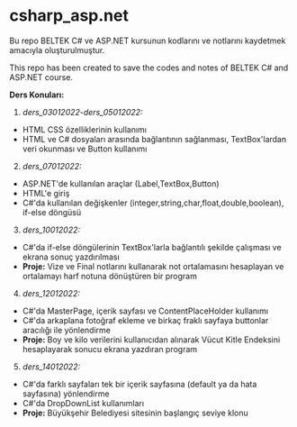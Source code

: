 # csharp_asp.net
Bu repo BELTEK C# ve ASP.NET kursunun kodlarını ve notlarını kaydetmek amacıyla oluşturulmuştur. 

This repo has been created to save the codes and notes of BELTEK C# and ASP.NET course. 

**Ders Konuları:**

1. *ders_03012022-ders_05012022:* 

+ HTML CSS özelliklerinin kullanımı
+ HTML ve C# dosyaları arasında bağlantının sağlanması, TextBox'lardan veri okunması ve Button kullanımı

2. *ders_07012022:* 

+ ASP.NET'de kullanılan araçlar (Label,TextBox,Button)
+ HTML'e giriş
+ C#'da kullanılan değişkenler (integer,string,char,float,double,boolean), if-else döngüsü

3. *ders_10012022:* 

+ C#'da if-else döngülerinin TextBox'larla bağlantılı şekilde çalışması ve ekrana sonuç yazdırılması
+ **Proje:** Vize ve Final notlarını kullanarak not ortalamasını hesaplayan ve ortalamayı harf notuna dönüştüren bir program

4. *ders_12012022:* 

+ C#'da MasterPage, içerik sayfası ve ContentPlaceHolder kullanımı
+ C#'da arkaplana fotoğraf ekleme ve birkaç fraklı sayfaya buttonlar aracılığı ile yönlendirme
+ **Proje:** Boy ve kilo verilerini kullanıcıdan alınarak Vücut Kitle Endeksini hesaplayarak sonucu ekrana yazdıran program

5. *ders_14012022:* 

+ C#'da farklı sayfaları tek bir içerik sayfasına (default ya da hata sayfasına) yönlendirme
+ C#'da DropDownList kullanımları
+ **Proje:** Büyükşehir Belediyesi sitesinin başlangıç seviye klonu